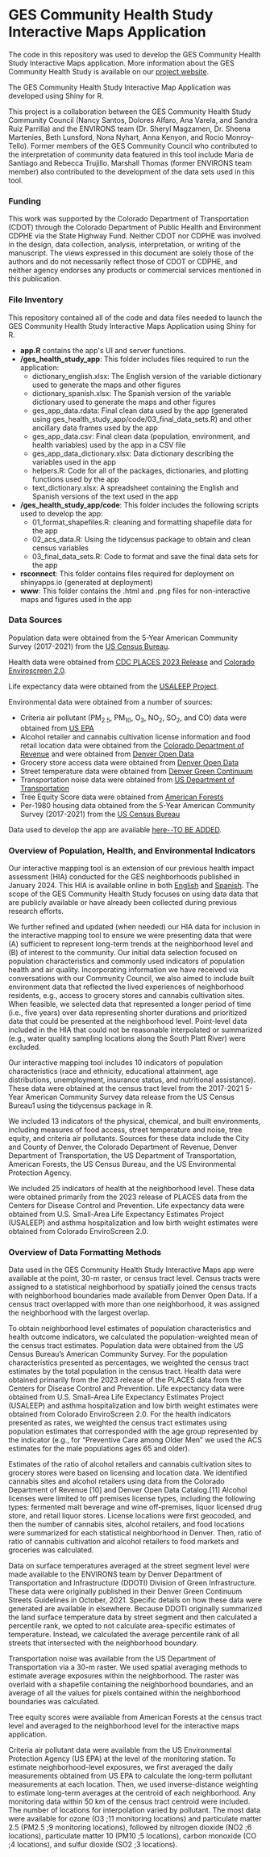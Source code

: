 # GES Community Health Study Interactive Maps Application
The code in this repository was used to develop the GES Community Health Study Interactive 
Maps application. More information about the GES Community Health Study
is available on our [project website](http://geshealthstudy.org).

The GES Community Health Study Interactive Map Application was developed using 
Shiny for R.

This project is a collaboration between the GES Community Health Study Community Council 
(Nancy Santos, Dolores Alfaro, Ana Varela, and Sandra Ruiz Parrilla) and the 
ENVIRONS team (Dr. Sheryl Magzamen, Dr. Sheena Martenies, Beth Lunsford, 
Nona Nyhart, Anna Kenyon, and Rocio Monroy-Tello). Former members of the GES 
Community Council who contributed to the interpretation of community data featured 
in this tool include Maria de Santiago and Rebecca Trujillo. Marshall Thomas 
(former ENVIRONS team member) also contributed to the development of the data sets 
used in this tool.

### Funding
This work was supported by the Colorado Department of Transportation (CDOT) through 
the Colorado Department of Public Health and Environment CDPHE via the State Highway 
Fund. Neither CDOT nor CDPHE was involved in the design, data collection, analysis, 
interpretation, or writing of the manuscript. The views expressed in this document 
are solely those of the authors and do not necessarily reflect those of CDOT or 
CDPHE, and neither agency endorses any products or commercial services mentioned 
in this publication.

### File Inventory

This repository contained all of the code and data files needed to launch the 
GES Community Health Study Interactive Maps Application using Shiny for R.

- **app.R** contains the app's UI and server functions.
- **/ges_health_study_app**: This folder includes files required to run the application:
    - dictionary_english.xlsx: The English version of the variable dictionary used to generate the maps and other figures
    - dictionary_spanish.xlsx: The Spanish version of the variable dictionary used to generate the maps and other figures
    - ges_app_data.rdata: Final clean data used by the app (generated using ges_health_study_app/code/03_final_data_sets.R) and other
    ancillary data frames used by the app
    - ges_app_data.csv: Final clean data (population, environment, and health variables) used by the app in a CSV file
    - ges_app_data_dictionary.xlsx: Data dictionary describing the variables used in the app
    - helpers.R: Code for all of the packages, dictionaries, and plotting functions used by the app
    - text_dictionary.xlsx: A spreadsheet containing the English and Spanish versions of the text used in the app
- **/ges_health_study_app/code**: This folder includes the following scripts used to develop the app:
    - 01_format_shapefiles.R: cleaning and formatting shapefile data for the app
    - 02_acs_data.R: Using the tidycensus package to obtain and clean census variables
    - 03_final_data_sets.R: Code to format and save the final data sets for the app
- **rsconnect**: This folder contains files required for deployment on shinyapps.io (generated at deployment)
- **www**: This folder contains the .html and .png files for non-interactive maps and figures used in the app

### Data Sources
Population data were obtained from the 5-Year American Community Survey (2017-2021) 
from the [US Census Bureau](https://www.census.gov/programs-surveys/acs/news/data-releases.2021.html#list-tab-1133175109).

Health data were obtained from [CDC PLACES 2023 Release](https://data.cdc.gov/500-Cities-Places/PLACES-Local-Data-for-Better-Health-Place-Data-202/krqc-563j/about_data) and
[Colorado Enviroscreen 2.0](https://drive.google.com/file/d/12x7HmTJk6gqn7zidCwoSbXdpgAwpQTHb/view).

Life expectancy data were obtained from the [USALEEP Project](https://www.cdc.gov/nchs/nvss/usaleep/usaleep.html#data).

Environmental data were obtained from a number of sources:

- Criteria air pollutant (PM<sub>2.5</sub>, PM<sub>10</sub>, O<sub>3</sub>, NO<sub>2</sub>, SO<sub>2</sub>, and CO) data were 
obtained from [US EPA](https://aqs.epa.gov/aqsweb/documents/data_api.html)
- Alcohol retailer and cannabis cultivation license information and food retail 
location data were obtained from the [Colorado Department of Revenue](https://sbg.colorado.gov/) and  were obtained from [Denver Open Data](https://opendata-geospatialdenver.hub.arcgis.com/datasets/c65b86c4881044df859913bc0d9075a5_0/explore)
- Grocery store access data were obtained from [Denver Open Data](https://opendata-geospatialdenver.hub.arcgis.com/datasets/8721ca222d4348d3a6a0d74e7175309f_308/explore)
- Street temperature data were obtained from [Denver Green Continuum](https://www.denvergov.org/Government/Agencies-Departments-Offices/Agencies-Departments-Offices-Directory/Department-of-Transportation-and-Infrastructure/Programs-Services/Green-Infrastructure/Green-Continuum)
- Transportation noise data were obtained from [US Department of Transportation](https://www.bts.gov/geospatial/national-transportation-noise-map)
- Tree Equity Score data were obtained from [American Forests](https://www.americanforests.org/our-programs/tree-equity/)
- Per-1980 housing data obtained from the 5-Year American Community Survey (2017-2021) 
from the [US Census Bureau](https://www.census.gov/programs-surveys/acs/news/data-releases.2021.html#list-tab-1133175109)

Data used to develop the app are available [here--TO BE ADDED]().

### Overview of Population, Health, and Environmental Indicators
Our interactive mapping tool is an extension of our previous health impact assessment 
(HIA) conducted for the GES neighborhoods published in January 2024. This HIA is available
online in both [English](https://drive.google.com/file/d/1X5zeZe-dITYX2soG2wS891wp51Bb9oww/view?usp=drive_link) 
and [Spanish](https://drive.google.com/file/d/1fSWFgGYCd_53V4Po7EITAXYR04tNHefr/view?usp=drive_link). 
The scope of the GES Community Health Study focuses on using data data that are publicly available 
or have already been collected during previous research efforts. 

We further refined and updated (when needed) our HIA data for inclusion in the 
interactive mapping tool to ensure we were presenting data that were (A) sufficient 
to represent long-term trends at the neighborhood level and (B) of interest to 
the community. Our initial data selection focused on population characteristics 
and commonly used indicators of population health and air quality. Incorporating 
information we have received via conversations with our Community Council, we also 
aimed to include built environment data that reflected the lived experiences of 
neighborhood residents, e.g., access to grocery stores and cannabis cultivation 
sites. When feasible, we selected data that represented a longer period of time 
(i.e., five years) over data representing shorter durations and prioritized data 
that could be presented at the neighborhood level. Point-level data included in 
the HIA that could not be reasonable interpolated or summarized (e.g., water 
quality sampling locations along the South Platt River) were excluded. 

Our interactive mapping tool includes 10 indicators of population characteristics 
(race and ethnicity, educational attainment, age distributions, unemployment, 
insurance status, and nutritional assistance). These data were obtained at the 
census tract level from the 2017-2021 5-Year American Community Survey data 
release from the US Census Bureau1 using the tidycensus package in R.

We included 13 indicators of the physical, chemical, and built environments, 
including measures of food access, street temperature and noise, tree equity, 
and criteria air pollutants. Sources for these data include the City and County 
of Denver, the Colorado Department of Revenue, Denver Department of Transportation, 
the US Department of Transportation, American Forests, the US Census Bureau, and 
the US Environmental Protection Agency.

We included 25 indicators of health at the neighborhood level. These data were 
obtained primarily from the 2023 release of PLACES data from the Centers for 
Disease Control and Prevention. Life expectancy data were obtained from U.S. 
Small-Area Life Expectancy Estimates Project (USALEEP) and asthma 
hospitalization and low birth weight estimates were obtained from Colorado 
EnviroScreen 2.0.

### Overview of Data Formatting Methods
Data used in the GES Community Health Study Interactive Maps app were available at the point, 
30-m raster, or census tract level. Census tracts were assigned to a statistical 
neighborhood by spatially joined the census tracts with neighborhood boundaries 
made available from Denver Open Data. If a census tract overlapped with more 
than one neighborhood, it was assigned the neighborhood with the largest overlap.

To obtain neighborhood level estimates of population characteristics and health 
outcome indicators, we calculated the population-weighted mean of the census tract 
estimates. Population data were obtained from the US Census Bureau’s American 
Community Survey. For the population characteristics presented as percentages, 
we weighted the census tract estimates by the total population in the census tract. 
Health data were obtained primarily from the 2023 release of the PLACES data from 
the Centers for Disease Control and Prevention. Life expectancy data were obtained 
from U.S. Small-Area Life Expectancy Estimates Project (USALEEP)  and asthma 
hospitalization and low birth weight estimates were obtained from Colorado 
EnviroScreen 2.0. For the health indicators presented as rates, we weighted the 
census tract estimates using population estimates that corresponded with the age 
group represented by the indicator (e.g., for “Preventive Care among Older Men” 
we used the ACS estimates for the male populations ages 65 and older).

Estimates of the ratio of alcohol retailers and cannabis cultivation sites to 
grocery stores were based on licensing and location data. We identified cannabis 
sites and alcohol retailers using data from the Colorado Department of Revenue [10] 
and Denver Open Data Catalog.[11] Alcohol licenses were limited to off premises 
license types, including the following types: fermented malt beverage and wine 
off-premises, liquor licensed drug store, and retail liquor stores. License 
locations were first geocoded, and then the number of cannabis sites, alcohol 
retailers, and food locations were summarized for each statistical neighborhood 
in Denver. Then, ratio of ratio of cannabis cultivation and alcohol retailers to 
food markets and groceries was calculated.

Data on surface temperatures averaged at the street segment level were made 
available to the ENVIRONS team by Denver Department of Transportation and 
Infrastructure (DDOTI) Division of Green Infrastructure. These data were originally 
published in their Denver Green Continuum Streets Guidelines in October, 2021. 
Specific details on how these data were generated are available in elsewhere. 
Because DDOTI originally summarized the land surface temperature data by street 
segment and then calculated a percentile rank, we opted to not calculate 
area-specific estimates of temperature. Instead, we calculated the average 
percentile rank of all streets that intersected with the neighborhood boundary.

Transportation noise was available from the US Department of Transportation via 
a 30-m raster. We used spatial averaging methods to estimate average exposures 
within the neighborhood. The raster was overlaid with a shapefile containing the 
neighborhood boundaries, and an average of all the values for pixels contained 
within the neighborhood boundaries was calculated.

Tree equity scores were available from American Forests at the census tract level 
and averaged to the neighborhood level for the interactive maps application. 

Criteria air pollutant data were available from the US Environmental Protection 
Agency (US EPA) at the level of the monitoring station. To estimate 
neighborhood-level exposures, we first averaged the daily measurements obtained 
from US EPA to calculate the long-term pollutant measurements at each location. 
Then, we used inverse-distance weighting to estimate long-term averages at the 
centroid of each neighborhood. Any monitoring data within 50 km of the census 
tract centroid were included. The number of locations for interpolation varied by 
pollutant. The most data were available for ozone (O3 ;11 monitoring locations) 
and particulate matter 2.5 (PM2.5 ;9 monitoring locations), followed by nitrogen 
dioxide (NO2 ;6 locations), particulate matter 10 (PM10 ;5 locations), carbon 
monoxide (CO ;4 locations), and sulfur dioxide (SO2 ;3 locations).
